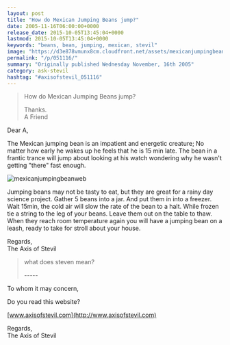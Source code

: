 ```yaml
---
layout: post
title: "How do Mexican Jumping Beans jump?"
date: 2005-11-16T06:00:00+0000
release_date: 2015-10-05T13:45:04+0000
lastmod: 2015-10-05T13:45:04+0000
keywords: "beans, bean, jumping, mexican, stevil"
image: "https://d3e878vmunx8cm.cloudfront.net/assets/mexicanjumpingbeanweb.jpg"
permalink: "/p/051116/"
summary: "Originally published Wednesday November, 16th 2005"
category: ask-stevil
hashtag: "#axisofstevil_051116"
---
```


[p01]: https://d3e878vmunx8cm.cloudfront.net/assets/mexicanjumpingbeanweb.jpg "mexicanjumpingbeanweb"
> How do Mexican Jumping Beans jump?
> 
> Thanks.  
> A Friend

Dear A,

The Mexican jumping bean is an impatient and energetic creature; No matter how early he wakes up he feels that he is 15 min late. The bean in a frantic trance will jump about looking at his watch wondering why he wasn't getting "there" fast enough.

![mexicanjumpingbeanweb][p01]

Jumping beans may not be tasty to eat, but they are great for a rainy day science project. Gather 5 beans into a jar. And put them in into a freezer. Wait 15min, the cold air will slow the rate of the bean to a halt. While frozen tie a string to the leg of your beans. Leave them out on the table to thaw. When they reach room temperature again you will have a jumping bean on a leash, ready to take for stroll about your house.

Regards,  
The Axis of Stevil

> what does steven mean?
> 
> \-----

To whom it may concern,

Do you read this website?

[www.axisofstevil.com](http://www.axisofstevil.com)

Regards,  
The Axis of Stevil
